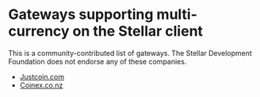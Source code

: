 Gateways supporting multi-currency on the Stellar client
========================================================
This is a community-contributed list of gateways. The Stellar Development Foundation does not endorse any of these companies.
* [Justcoin.com](https://justcoin.com/)
* [Coinex.co.nz](https://www.coinex.co.nz/)
